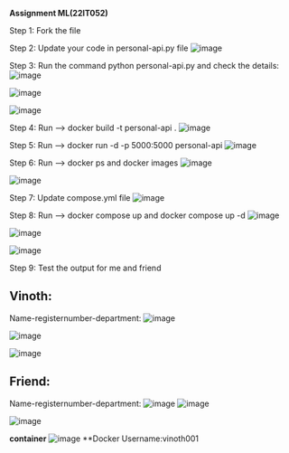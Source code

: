**Assignment ML(22IT052)**

Step 1: Fork the file

Step 2: Update your code in personal-api.py file
![image](https://github.com/user-attachments/assets/cb5edd6c-6ffa-4836-a1ed-1244a265fcac)


Step 3: Run the command python personal-api.py and check the details:
![image](https://github.com/user-attachments/assets/289b0ba0-4444-431b-9206-af0ccfa35f91)

![image](https://github.com/user-attachments/assets/ad201103-f0cd-4963-8cd4-005a3d46985b)

![image](https://github.com/user-attachments/assets/49ed1304-c05f-4e46-97e0-b0d9725c39b2)

Step 4: Run --> docker build -t personal-api .
![image](https://github.com/user-attachments/assets/c39b1e08-add4-4a6c-8802-a3c35e584652)


Step 5:  Run --> docker run -d -p 5000:5000 personal-api
![image](https://github.com/user-attachments/assets/f7442135-69b7-4e1f-95ac-8141d5da8a50)


Step 6: Run --> docker ps and docker images
![image](https://github.com/user-attachments/assets/c27ed766-afc9-41d4-ae21-45852b666edd)

![image](https://github.com/user-attachments/assets/3b1e45d3-f575-4339-8efb-98dffa3a4788)


Step 7: Update compose.yml file
![image](https://github.com/user-attachments/assets/f84678b8-9aa4-4687-b91c-fd2895146911)


Step 8: Run --> docker compose up and docker compose up -d
![image](https://github.com/user-attachments/assets/b2f7c09c-809f-498a-97b0-f2b0e87f35fb)

![image](https://github.com/user-attachments/assets/7a60f81d-c862-46b5-be97-00b359bfca6f)

![image](https://github.com/user-attachments/assets/304e8cf3-79f3-4b30-a391-cc07d4c91a73)


Step 9: Test the output for me and friend

## Vinoth:

Name-registernumber-department:
![image](https://github.com/user-attachments/assets/289b0ba0-4444-431b-9206-af0ccfa35f91)

![image](https://github.com/user-attachments/assets/ad201103-f0cd-4963-8cd4-005a3d46985b)

![image](https://github.com/user-attachments/assets/49ed1304-c05f-4e46-97e0-b0d9725c39b2)

## Friend:
Name-registernumber-department:
![image](https://github.com/user-attachments/assets/7e0d8d09-4dc3-4bd7-8c6c-8f881976dfe2)
![image](https://github.com/user-attachments/assets/e150fcd9-4913-48fd-bc36-c42a7526c932)

![image](https://github.com/user-attachments/assets/b0967fc2-0a85-48c8-833b-8faeb4f9a372)


**container**
![image](https://github.com/user-attachments/assets/7a60f81d-c862-46b5-be97-00b359bfca6f)
**Docker Username:vinoth001
